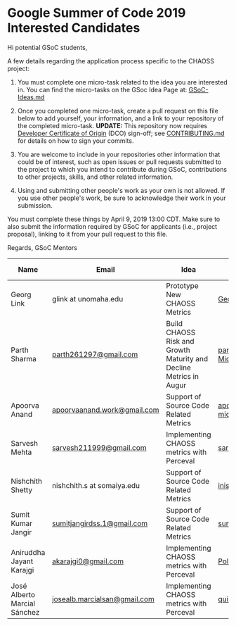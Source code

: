 # Google Summer of Code 2019 Interested Candidates

Hi potential GSoC students,

A few details regarding the application process specific to the CHAOSS project:

1) You must complete one micro-task related to the idea you are interested in. You can find the micro-tasks on the GSoc Idea Page at: [GSoC-Ideas.md](./GSoC-Ideas.md)

2) Once you completed one micro-task, create a pull request on this file below to add yourself, your information, and a link to your repository of the completed micro-task. **UPDATE:** This repository now requires [Developer Certificate of Origin](https://developercertificate.org/) (DCO) sign-off; see [CONTRIBUTING.md](https://github.com/chaoss/governance/blob/master/CONTRIBUTING.md#code-or-document-change-contributions-github-interface) for details on how to sign your commits.

3) You are welcome to include in your repositories other information that could be of interest, such as open issues or pull requests submitted to the project to which you intend to contribute during GSoC, contributions to other projects, skills, and other related information.

4) Using and submitting other people's work as your own is not allowed. If you use other people's work, be sure to acknowledge their work in your submission.

You must complete these things by April 9, 2019 13:00 CDT. Make sure to also submit the information required by GSoC for applicants (i.e., project proposal), linking to it from your pull request to this file.

Regards,
GSoC Mentors


| Name | Email | Idea | Micro-Task Repository | Project Proposal |
| --- | --- | --- | --- | --- |
| Georg Link | glink at unomaha.edu | Prototype New CHAOSS Metrics | [GeorgLink/governance](https://github.com/GeorgLink/governance) | [no document](https://github.com/chaoss/governance/blob/master/GSoC-Ideas.md) |
| Parth Sharma | parth261297@gmail.com | Build CHAOSS Risk and Growth Maturity and Decline Metrics in Augur | [parthsharma2/CHAOSS-Microtasks](https://github.com/parthsharma2/CHAOSS-Microtasks) | [Proposal](https://docs.google.com/document/d/1xwXAvzfKilNBBY99DH6Zp55Aytz__41m24PWVtRMalc/edit?usp=sharing) |
| Apoorva Anand | apoorvaanand.work@gmail.com | Support of Source Code Related Metrics | [apoorvaanand1998/chaoss-microtasks](https://github.com/apoorvaanand1998/chaoss-microtasks) | [Proposal](https://docs.google.com/document/d/1il8mNa6lEqHcACR8aaZqf5r-2FpEk6zaB_V9K4A229E/edit?usp=sharing) |
| Sarvesh Mehta | sarvesh211999@gmail.com | Implementing CHAOSS metrics with Perceval | [sarvesh211999/CHAOSS-Gsoc](https://github.com/sarvesh211999/CHAOSS-Gsoc) | [GSoC_Proposal](https://docs.google.com/document/d/1_kUw7Z5B5Tw9n4mQSBIuU-0zZqzZKrWbieyC3dGxcEw/edit?usp=sharing) |
| Nishchith Shetty | nishchith.s at somaiya.edu |  Support of Source Code Related Metrics | [inishchith/chaoss-microtasks](https://github.com/inishchith/chaoss-microtasks) | [Proposal](https://docs.google.com/document/d/1lobfKgXd1fgeGP7EuNB_KPFmdxAveS1lPAzCinNxZ6k/edit?usp=sharing) |
| Sumit Kumar Jangir | sumitjangirdss.1@gmail.com |  Support of Source Code Related Metrics | [sumitskj/chaoss-microtasks](https://github.com/sumitskj/GSOC-Chaoss) | [Proposal](https://docs.google.com/document/d/1K2i_nPKQqTCFxi6mNhQGll83Mr-C4KqTaK3W2tL7Qvk/edit?usp=sharing) |
| Aniruddha Jayant Karajgi | akarajgi0@gmail.com |  Implementing CHAOSS metrics with Perceval | [Polaris000/Chaoss_19_Microtasks](https://github.com/Polaris000/Chaoss_19_Microtasks) | [Proposal](https://docs.google.com/document/d/1i5XCEY_28qE1w8Lsj4ZSqkvZQnElU7vq1F0chBtUxwY/edit?usp=sharing) |
| José Alberto Marcial Sánchez | josealb.marcialsan@gmail.com | Implementing CHAOSS metrics with Perceval | [quirroone/Microtasks_Jose](https://github.com/quirroone/Microtasks_Jose) | [Project Proposal](https://docs.google.com/document/d/1OiqT-auCU2n9vawGyqdWHmduV2h2hYd3sfdykKecVkE/edit?usp=sharing) |




